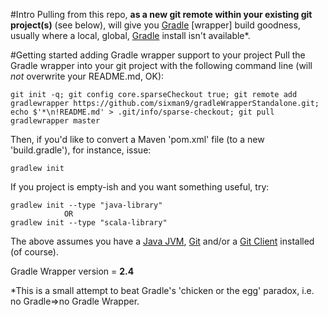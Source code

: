 #Intro
Pulling from this repo, **as a new git remote within your existing git project(s)** (see below), will give you [Gradle][2] [wrapper] build goodness, usually where a local, global, [Gradle][2] install isn't available*.

#Getting started adding Gradle wrapper support to your project
Pull the Gradle wrapper into your git project with the following command line (will *not* overwrite your README.md, OK):

    git init -q; git config core.sparseCheckout true; git remote add gradlewrapper https://github.com/sixman9/gradleWrapperStandalone.git; echo $'*\n!README.md' > .git/info/sparse-checkout; git pull gradlewrapper master  

Then, if you'd like to convert a Maven 'pom.xml' file (to a new 'build.gradle'), for instance, issue:  

    gradlew init  

If you project is empty-ish and you want something useful, try:  

    gradlew init --type "java-library"
                OR
    gradlew init --type "scala-library"

The above assumes you have a [Java JVM][1], [Git][3] and/or a [Git Client][4] installed (of course).  

Gradle Wrapper version = **2.4**  

*This is a small attempt to beat Gradle's 'chicken or the egg' paradox, i.e. no Gradle=>no Gradle Wrapper.  

[1]: https://www.java.com
[2]: http://www.gradle.org
[3]: http://git-scm.com
[4]: http://www.sourcetreeapp.com
